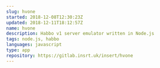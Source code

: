 ```yaml
---
slug: hvone
started: 2018-12-08T12:30:23Z
updated: 2018-12-11T18:12:57Z
name: hvone
description: Habbo v1 server emulator written in Node.js
tags: node.js, habbo
languages: javascript
type: app
repository: https://gitlab.insrt.uk/insert/hvone
---
```

